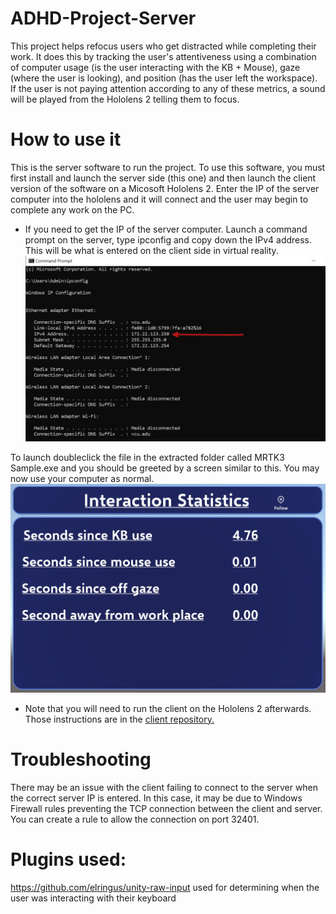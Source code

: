 # ADHD-Project-Server
 
This project helps refocus users who get distracted while completing their work. It does this by tracking the user's attentiveness using a combination of computer usage (is the user interacting with the KB + Mouse), gaze (where the user is looking), and position (has the user left the workspace). If the user is not paying attention according to any of these metrics, a sound will be played from the Hololens 2 telling them to focus. 


# How to use it

This is the server software to run the project. To use this software, you must first install and launch the server side (this one) and then launch the client version of the software on a Micosoft Hololens 2. Enter the IP of the server computer into the hololens and it will connect and the user may begin to complete any work on the PC. 
* If you need to get the IP of the server computer. Launch a command prompt on the server, type ipconfig and copy down the IPv4 address. This will be what is entered on the client side in virtual reality.
  ![](/Capture.PNG)

To launch doubleclick the file in the extracted folder called MRTK3 Sample.exe and you should be greeted by a screen similar to this. You may now use your computer as normal. 
![](/attentionCanvas.PNG)
* Note that you will need to run the client on the Hololens 2 afterwards. Those instructions are in the [client repository.](https://github.com/vcuse/ADHD-Project-Client)
# Troubleshooting

There may be an issue with the client failing to connect to the server when the correct server IP is entered. In this case, it may be due to Windows Firewall rules preventing the TCP connection between the client and server. You can create a rule to allow the connection on port 32401.


# Plugins used:

https://github.com/elringus/unity-raw-input used for determining when the user was interacting with their keyboard
